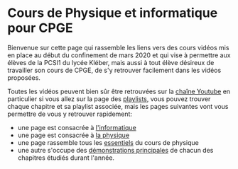 # Cours de Physique et informatique pour CPGE

Bienvenue sur cette page qui rassemble les liens vers des cours vidéos mis en 
place au début du confinement de mars 2020 et qui vise à permettre aux élèves 
de la PCSI1 du lycée Kléber, mais aussi à tout élève désireux de travailler 
son cours de CPGE, de s'y retrouver facilement dans les vidéos proposées.

Toutes les vidéos peuvent bien sûr être retrouvées sur la [chaîne 
Youtube](https://www.youtube.com/c/JeanJulienFleck) en particulier si vous 
allez sur la page des 
[playlists](https://www.youtube.com/c/JeanJulienFleck/playlists), vous pouvez 
trouver chaque chapitre et sa playlist associée, mais les pages suivantes vont 
vous permettre de vous y retrouver rapidement:
* une page est consacrée à [l'informatique](informatique.html)
* une page est consacrée à [la physique](physique.html)
* une page rassemble tous les [essentiels](Physique/Essentiel.html) du cours de physique
* une autre s'occupe des [démonstrations principales](Physique/DiaN.html) de chacun des chapitres étudiés durant l'année.

